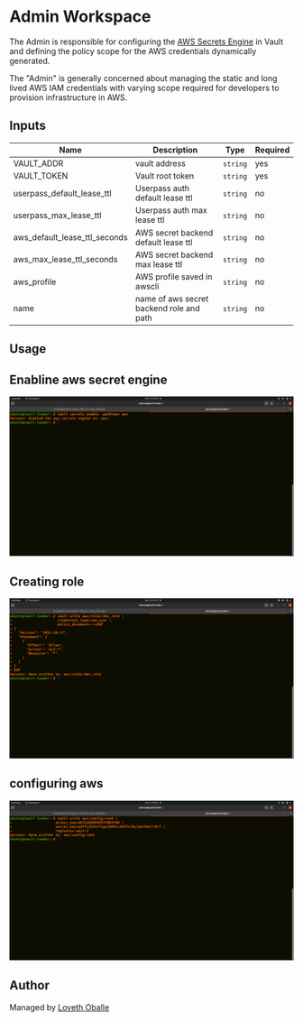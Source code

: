 # Admin Workspace

The Admin is responsible for configuring the [AWS Secrets Engine](https://www.vaultproject.io/docs/secrets/aws/index.html) in Vault and defining the policy scope for the AWS credentials dynamically generated.

The "Admin" is generally concerned about managing the static and long lived AWS IAM credentials with varying scope required for developers to provision infrastructure in AWS.

## Inputs

| Name                          | Description                                    | Type     | Required |
| ----------------------------- | ---------------------------------------------- | -------- | -------- |
| VAULT_ADDR                    | vault address                                   | `string` | yes      |
| VAULT_TOKEN                   | Vault root token                               | `string` | yes      |
| userpass_default_lease_ttl    | Userpass auth default lease ttl                | `string` | no       |
| userpass_max_lease_ttl        | Userpass auth max lease ttl                    | `string` | no       |
| aws_default_lease_ttl_seconds | AWS secret backend default lease ttl           | `string` | no       |
| aws_max_lease_ttl_seconds     | AWS secret backend max lease ttl               | `string` | no       |
| aws_profile                   | AWS profile saved in awscli                    | `string` | no       |
| name                          | name of aws secret backend role and path       | `string` | no       |



## Usage

## Enabline aws secret engine

![admin_workspace](../snapshots/enabling_aws-secret_engine.png)

## Creating role

![admin_workspace](../snapshots/creating_role.png)

## configuring aws

![admin_workspace](../snapshots/configuring_aws.png)



##  Author

Managed by [Loveth Oballe](https://github.com/oballe1)
